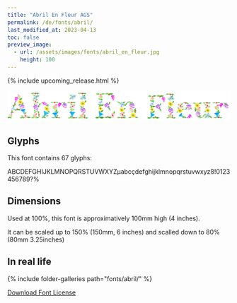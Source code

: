 ```yaml
---
title: "Abril En Fleur AGS"
permalink: /de/fonts/abril/
last_modified_at: 2023-04-13
toc: false
preview_image:
  - url: /assets/images/fonts/abril_en_fleur.jpg
    height: 100
---
```


{% include upcoming_release.html %}

![April En Fleur AGS](/assets/images/fonts/abril_en_fleur.jpg)
## Glyphs

This font contains  67 glyphs:

ABCDEFGHIJKLMNOPQRSTUVWXYZµabcçdefghijklmnopqrstuvwxyzß!0123456789?%

## Dimensions

Used at 100%, this font is approximatively 100mm high (4 inches). 

It can be scaled up to 150%  (150mm, 6 inches) and scalled down to 80% (80mm  3.25inches)

## In real life

{% include folder-galleries path="fonts/abril/" %}

[Download Font License](https://github.com/inkstitch/inkstitch/tree/main/fonts/abril/LICENSE)
